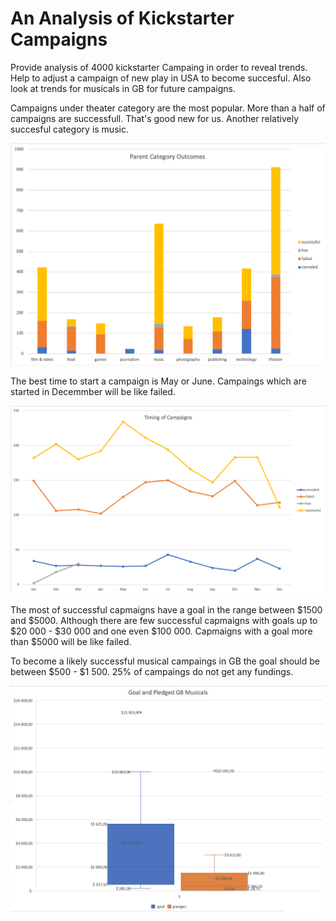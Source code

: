 # An Analysis of Kickstarter Campaigns

Provide analysis of 4000 kickstarter Campaing in order to reveal trends.
Help to adjust a campaign of new play in USA to become succesful.
Also look at trends for musicals in GB for future campaigns.

Campaigns under theater category are the most popular. More than a half of campaigns are successfull. That's good new for us. Another relatively succesful category is music. 

![Parent Category Outcomes](https://github.com/angkohtenko/kickstarter-analysis/blob/main/Parent%20Category%20Outcomes%20-%20chart.png)

The best time to start a campaign is May or June. Campaings which are started in Decemmber will be like failed. 

![Timing of campaigns](https://github.com/angkohtenko/kickstarter-analysis/blob/main/Timing%20of%20campaigns.png)

The most of successful capmaigns have a goal in the range between $1500 and $5000. 
Although there are few successful capmaigns with goals up to $20 000 - $30 000 and one even $100 000.
Capmaigns with a goal more than $5000 will be like failed.


To become a likely successful musical campaings in GB the goal should be between $500 - $1 500. 25% of campaings do not get any fundings. 

![Goal and Pledged for Musicals in GB](https://github.com/angkohtenko/kickstarter-analysis/blob/main/Goal%20and%20Pledged%20for%20Musicals%20in%20GB.png)

